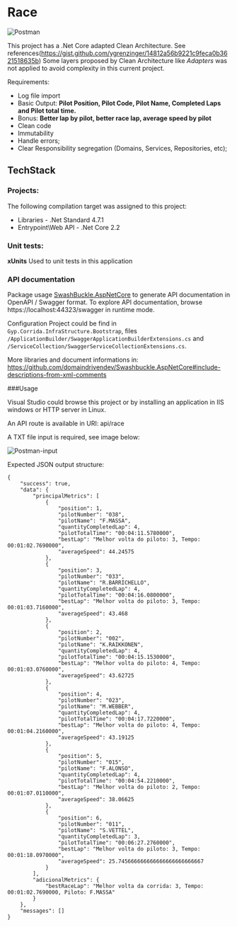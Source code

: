 # Race

![Postman](https://user-images.githubusercontent.com/6096675/63708230-37a06f00-c80a-11e9-8511-ff546212c338.JPG)

This project has a .Net Core adapted Clean Architecture. See references(https://gist.github.com/ygrenzinger/14812a56b9221c9feca0b3621518635b)
Some layers proposed by Clean Architecture like *Adapters* was not applied to avoid complexity in this current project.

Requirements:

- Log file import
- Basic Output: **Pilot Position, Pilot Code, Pilot Name, Completed Laps and Pilot total time.**
- Bonus: **Better lap by pilot, better race lap, average speed by pilot**
- Clean code
- Immutability
- Handle errors;
- Clear Responsibility segregation (Domains, Services, Repositories, etc);

## TechStack

### Projects:

The following compilation target was assigned to this project:
- Libraries - .Net Standard 4.7.1
- Entrypoint\Web API - .Net Core 2.2

### Unit tests:

**xUnits** Used to unit tests in this application

### API documentation

Package usage [SwashBuckle.AspNetCore](https://github.com/domaindrivendev/Swashbuckle.AspNetCore) to generate API documentation in OpenAPI / Swagger format. To explore API documentation, browse https://localhost:44323/swagger in runtime mode.

Configuration Project could be find in `Gyp.Corrida.InfraStructure.Bootstrap`, files `/ApplicationBuilder/SwaggerApplicationBuilderExtensions.cs` and `/ServiceCollection/SwaggerServiceCollectionExtensions.cs`.

More libraries and document informations in:
https://github.com/domaindrivendev/Swashbuckle.AspNetCore#include-descriptions-from-xml-comments

###Usage


Visual Studio could browse this project or by installing an application in IIS windows or HTTP server in Linux.

An API route is available in URI: api/race

A TXT file input is required, see image below:

![Postman-input](https://user-images.githubusercontent.com/6096675/63709665-bc40bc80-c80d-11e9-9338-7194a4ed181c.JPG)

Expected JSON output structure:

```
{
    "success": true,
    "data": {
        "principalMetrics": [
            {
                "position": 1,
                "pilotNumber": "038",
                "pilotName": "F.MASSA",
                "quantityCompletedLap": 4,
                "pilotTotalTime": "00:04:11.5780000",
                "bestLap": "Melhor volta do piloto: 3, Tempo: 00:01:02.7690000",
                "averageSpeed": 44.24575
            },
            {
                "position": 3,
                "pilotNumber": "033",
                "pilotName": "R.BARRICHELLO",
                "quantityCompletedLap": 4,
                "pilotTotalTime": "00:04:16.0800000",
                "bestLap": "Melhor volta do piloto: 3, Tempo: 00:01:03.7160000",
                "averageSpeed": 43.468
            },
            {
                "position": 2,
                "pilotNumber": "002",
                "pilotName": "K.RAIKKONEN",
                "quantityCompletedLap": 4,
                "pilotTotalTime": "00:04:15.1530000",
                "bestLap": "Melhor volta do piloto: 4, Tempo: 00:01:03.0760000",
                "averageSpeed": 43.62725
            },
            {
                "position": 4,
                "pilotNumber": "023",
                "pilotName": "M.WEBBER",
                "quantityCompletedLap": 4,
                "pilotTotalTime": "00:04:17.7220000",
                "bestLap": "Melhor volta do piloto: 4, Tempo: 00:01:04.2160000",
                "averageSpeed": 43.19125
            },
            {
                "position": 5,
                "pilotNumber": "015",
                "pilotName": "F.ALONSO",
                "quantityCompletedLap": 4,
                "pilotTotalTime": "00:04:54.2210000",
                "bestLap": "Melhor volta do piloto: 2, Tempo: 00:01:07.0110000",
                "averageSpeed": 38.06625
            },
            {
                "position": 6,
                "pilotNumber": "011",
                "pilotName": "S.VETTEL",
                "quantityCompletedLap": 3,
                "pilotTotalTime": "00:06:27.2760000",
                "bestLap": "Melhor volta do piloto: 3, Tempo: 00:01:18.0970000",
                "averageSpeed": 25.745666666666666666666666667
            }
        ],
        "adicionalMetrics": {
            "bestRaceLap": "Melhor volta da corrida: 3, Tempo: 00:01:02.7690000, Piloto: F.MASSA"
        }
    },
    "messages": []
}
```

